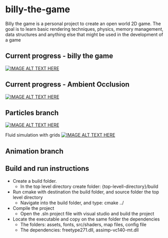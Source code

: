 # billy-the-game
Billy the game is a personal project to create an open world 2D game. 
The goal is to learn basic rendering techniques, physics, memory 
management, data structures and anything else that might be used 
in the development of a game

## Current progress - billy the game
[![IMAGE ALT TEXT HERE](https://img.youtube.com/vi/RobalKH8GVY/0.jpg)](https://www.youtube.com/watch?v=RobalKH8GVY&list=PLocuszpm1snUGVn5kgk-LlLE86c4E2u7H&index=9)

## Current progress - Ambient Occlusion
[![IMAGE ALT TEXT HERE](https://img.youtube.com/vi/jtVoM0I_rxw/0.jpg)](https://www.youtube.com/watch?v=jtVoM0I_rxw&list=PLocuszpm1snUGVn5kgk-LlLE86c4E2u7H&index=10)

## Particles branch
[![IMAGE ALT TEXT HERE](https://img.youtube.com/vi/LectfDOBszc/0.jpg)](https://www.youtube.com/watch?v=LectfDOBszc)

Fluid simulation with grids
[![IMAGE ALT TEXT HERE](https://img.youtube.com/vi/GZs0-xvkecA/0.jpg)](https://www.youtube.com/watch?v=GZs0-xvkecA)

## Animation branch

## Build and run instructions
- Create a build folder.  
  - In the top level directory create folder:  {top-levell-directory}/build  
- Run cmake with destination the build folder, and source folder the top level directory  
  - Navigate into the build folder, and type: cmake ../  
- Compile the project  
  - Open the .sln project file with visual studio and build the project
- Locate the executable and copy on the same folder the dependencies  
  - The folders: assets, fonts, src/shaders, map files, config file
  - The dependencies: freetype271.dll, assimp-vc140-mt.dll
